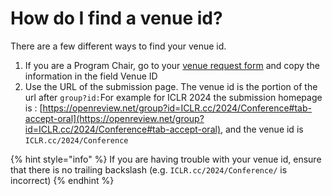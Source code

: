 # How do I find a venue id?

There are a few different ways to find your venue id.

1. If you are a Program Chair, go to your [venue request form](../hosting-a-venue-on-openreview/navigating-your-venue-pages.md) and copy the information in the field Venue ID
2. Use the URL of the submission page. The venue id is the portion of the url after `group?id:`For example for ICLR 2024 the submission homepage is : [https://openreview.net/group?id=ICLR.cc/2024/Conference#tab-accept-oral](https://openreview.net/group?id=ICLR.cc/2024/Conference#tab-accept-oral), and the venue id is `ICLR.cc/2024/Conference`



{% hint style="info" %}
If you are having trouble with your venue id, ensure that there is no trailing backslash (e.g. `ICLR.cc/2024/Conference/` is incorrect)
{% endhint %}

